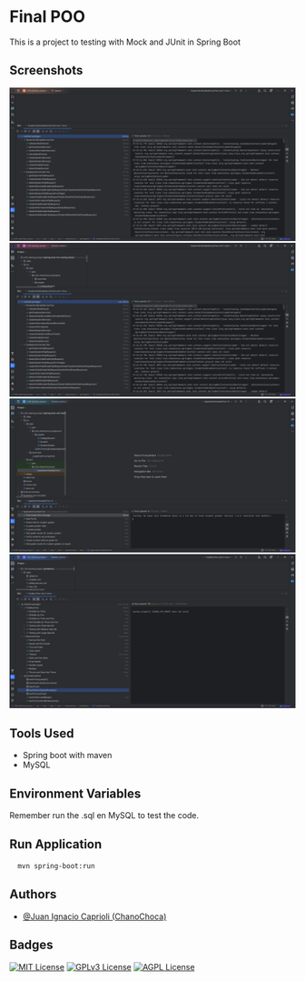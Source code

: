 # Final POO

This is a project to testing with Mock and JUnit in Spring Boot

## Screenshots

![Test Screenshot](src/main/resources/images/1.png)
![Test Screenshot](src/main/resources/images/2.png)
![Test Screenshot](src/main/resources/images/3.png)
![Test Screenshot](src/main/resources/images/4.png)


## Tools Used

- Spring boot with maven
- MySQL


## Environment Variables

Remember run the .sql en MySQL to test the code.


## Run Application

```bash
  mvn spring-boot:run
```

## Authors

- [@Juan Ignacio Caprioli (ChanoChoca)](https://github.com/ChanoChoca)


## Badges

[//]: # (Add badges from somewhere like: [shields.io]&#40;https://shields.io/&#41;)

[![MIT License](https://img.shields.io/badge/License-MIT-green.svg)](https://choosealicense.com/licenses/mit/)
[![GPLv3 License](https://img.shields.io/badge/License-GPL%20v3-yellow.svg)](https://opensource.org/licenses/)
[![AGPL License](https://img.shields.io/badge/license-AGPL-blue.svg)](http://www.gnu.org/licenses/agpl-3.0)
